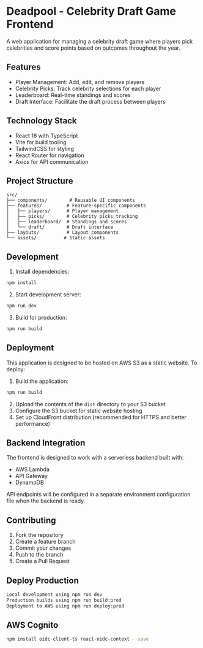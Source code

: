 # Deadpool - Celebrity Draft Game Frontend

A web application for managing a celebrity draft game where players pick celebrities and score points based on outcomes throughout the year.

## Features

- Player Management: Add, edit, and remove players
- Celebrity Picks: Track celebrity selections for each player
- Leaderboard: Real-time standings and scores
- Draft Interface: Facilitate the draft process between players

## Technology Stack

- React 18 with TypeScript
- Vite for build tooling
- TailwindCSS for styling
- React Router for navigation
- Axios for API communication

## Project Structure

```
src/
├── components/        # Reusable UI components
├── features/         # Feature-specific components
│   ├── players/      # Player management
│   ├── picks/        # Celebrity picks tracking
│   ├── leaderboard/  # Standings and scores
│   └── draft/        # Draft interface
├── layouts/          # Layout components
└── assets/          # Static assets
```

## Development

1. Install dependencies:
```bash
npm install
```

2. Start development server:
```bash
npm run dev
```

3. Build for production:
```bash
npm run build
```

## Deployment

This application is designed to be hosted on AWS S3 as a static website. To deploy:

1. Build the application:
```bash
npm run build
```

2. Upload the contents of the `dist` directory to your S3 bucket
3. Configure the S3 bucket for static website hosting
4. Set up CloudFront distribution (recommended for HTTPS and better performance)

## Backend Integration

The frontend is designed to work with a serverless backend built with:
- AWS Lambda
- API Gateway
- DynamoDB

API endpoints will be configured in a separate environment configuration file when the backend is ready.

## Contributing

1. Fork the repository
2. Create a feature branch
3. Commit your changes
4. Push to the branch
5. Create a Pull Request


## Deploy Production

```bash
Local development using npm run dev
Production builds using npm run build:prod
Deployment to AWS using npm run deploy:prod
```

## AWS Cognito

```bash
npm install oidc-client-ts react-oidc-context --save
```


